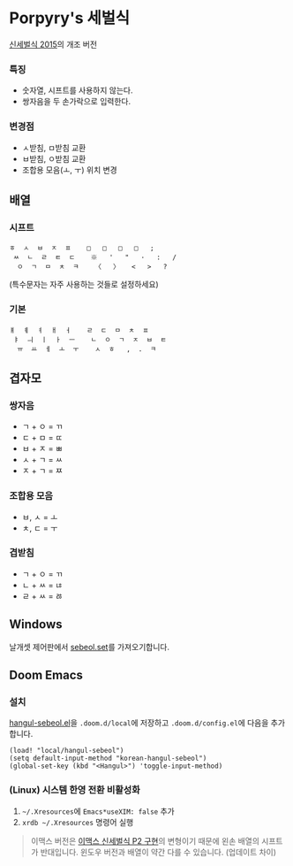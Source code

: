 # Porpyry's 세벌식

[신세벌식 2015](https://cafe.daum.net/3bulsik/JMKX/64)의 개조 버전

### 특징
- 숫자열, 시프트를 사용하지 않는다.
- 쌍자음을 두 손가락으로 입력한다.

### 변경점
- ㅅ받침, ㅁ받침 교환
- ㅂ받침, ㅇ받침 교환
- 조합용 모음(ㅗ, ㅜ) 위치 변경

## 배열

### 시프트
```
ㅎ  ㅅ  ㅂ  ㅈ  ㅍ    □   □   □   □   ;
 ㅆ  ㄴ  ㄹ  ㅌ  ㄷ    ※   '   "   ·   :   /
  ㅇ  ㄱ  ㅁ  ㅊ  ㅋ    〈   〉   <   >   ?
```
(특수문자는 자주 사용하는 것들로 설정하세요)

### 기본
```
ㅒ  ㅖ  ㅕ  ㅐ  ㅓ    ㄹ  ㄷ  ㅁ  ㅊ  ㅍ
 ㅑ  ㅢ  ㅣ  ㅏ  ㅡ    ㄴ  ㅇ  ㄱ  ㅈ  ㅂ  ㅌ
  ㅠ  ㅛ  ㅔ  ㅗ  ㅜ    ㅅ  ㅎ   ,  .  ㅋ
```

## 겹자모

### 쌍자음
- ㄱ + ㅇ = ㄲ
- ㄷ + ㅁ = ㄸ
- ㅂ + ㅈ = ㅃ
- ㅅ + ㄱ = ㅆ
- ㅈ + ㄱ = ㅉ

### 조합용 모음
- ㅂ, ㅅ = ㅗ
- ㅊ, ㄷ = ㅜ

### 겹받침
- ㄱ + ㅇ = ㄲ
- ㄴ + ㅆ = ㄶ
- ㄹ + ㅆ = ㅀ

## Windows
날개셋 제어판에서 [sebeol.set](sebeol.set)를 가져오기합니다.

## Doom Emacs

### 설치
[hangul-sebeol.el](hangul-sebeol.el)을 `.doom.d/local`에 저장하고 `.doom.d/config.el`에 다음을 추가합니다.
```elisp
(load! "local/hangul-sebeol")
(setq default-input-method "korean-hangul-sebeol")
(global-set-key (kbd "<Hangul>") 'toggle-input-method)
```

### (Linux) 시스템 한영 전환 비활성화
1. `~/.Xresources`에 `Emacs*useXIM: false` 추가
2. `xrdb ~/.Xresources` 명령어 실행

> 이맥스 버전은 [이맥스 신세벌식 P2 구현](https://github.com/demokritos/hangul-s3p2)의 변형이기 때문에 왼손 배열의 시프트가 반대입니다.
> 윈도우 버전과 배열이 약간 다를 수 있습니다. (업데이트 차이)
